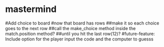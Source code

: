 # mastermind

#Add choice to board
    #now that board has rows
    ##make it so each choice goes to the next row
    ##call the make_choice method inside the match.position method?
    ##until you hit the last row(12)?
#future-feature: Include option for the player input the code and the computer to guesss

